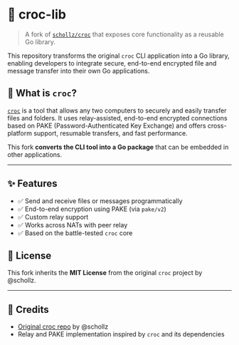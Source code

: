 

# 🐊 croc-lib

> A fork of [`schollz/croc`](https://github.com/schollz/croc) that exposes core functionality as a reusable Go library.

This repository transforms the original `croc` CLI application into a Go library, enabling developers to integrate secure, end-to-end encrypted file and message transfer into their own Go applications.

## 🔧 What is `croc`?

[`croc`](https://github.com/schollz/croc) is a tool that allows any two computers to securely and easily transfer files and folders. It uses relay-assisted, end-to-end encrypted connections based on PAKE (Password-Authenticated Key Exchange) and offers cross-platform support, resumable transfers, and fast performance.

This fork **converts the CLI tool into a Go package** that can be embedded in other applications.

---

## ✨ Features

* ✅ Send and receive files or messages programmatically
* ✅ End-to-end encryption using PAKE (via `pake/v2`)
* ✅ Custom relay support
* ✅ Works across NATs with peer relay
* ✅ Based on the battle-tested `croc` core



## 📄 License

This fork inherits the **MIT License** from the original `croc` project by @schollz.

---

## 🙏 Credits

* [Original croc repo](https://github.com/schollz/croc) by @schollz
* Relay and PAKE implementation inspired by `croc` and its dependencies

